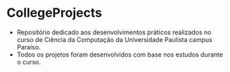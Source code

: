 # CollegeProjects
- Repositório dedicado aos desenvolvimentos práticos realizados no curso de Ciência da Computação da Universidade Paulista campus Paraíso.
- Todos os projetos foram desenvolvidos com base nos estudos durante o curso.
